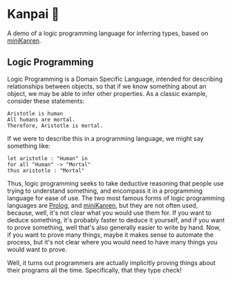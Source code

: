 # Kanpai 🥂

A demo of a logic programming language for inferring types,
based on [miniKanren](http://minikanren.org/).

## Logic Programming

Logic Programming is a Domain Specific Language, intended for describing relationships between
objects, so that if we know something about an object, we may be able to infer other properties.
As a classic example, consider these statements:
```
Aristotle is human
All humans are mortal.
Therefore, Aristotle is mortal.
```

If we were to describe this in a programming language, we might say something like:
```
let aristotle : "Human" in
for all "Human" -> "Mortal"
thus aristotle : "Mortal"
```

Thus, logic programming seeks to take deductive reasoning that people use trying to understand
something, and encompass it in a programming language for ease of use. The two most famous forms
of logic programming languages are [Prolog](https://en.wikipedia.org/wiki/Prolog), and
[miniKanren](http://minikanren.org/), but they are not often used, because, well, it's not clear
what you would use them for. If you want to deduce something, it's probably faster to deduce it
yourself, and if you want to prove something, well that's also generally easier to write by
hand. Now, if you want to prove many things, maybe it makes sense to automate the process, but
it's not clear where you would need to have many things you would want to prove.

Well, it turns out programmers are actually implicitly proving things about their programs all
the time. Specifically, that they type check!


